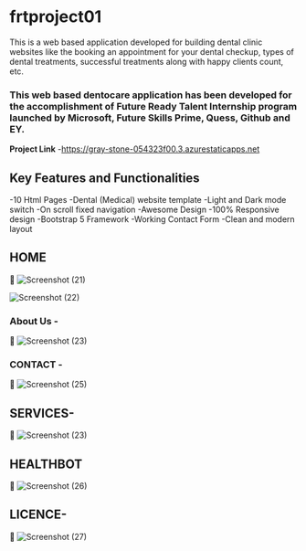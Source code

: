# frtproject01
This is a web based application developed for building dental clinic websites like the booking an appointment for your dental checkup, types of dental treatments, successful treatments along with happy clients count, etc.

### This web based dentocare application has been developed for the accomplishment of Future Ready Talent Internship program launched by Microsoft, Future Skills Prime, Quess, Github and EY.


**Project Link** -https://gray-stone-054323f00.3.azurestaticapps.net

## Key Features and Functionalities 

-10 Html Pages
-Dental (Medical) website template
-Light and Dark mode switch
-On scroll fixed navigation
-Awesome Design
-100% Responsive design
-Bootstrap 5 Framework
-Working Contact Form
-Clean and modern layout

## HOME
📸
![Screenshot (21)](https://github.com/SaiKeerthanaM/frtproject01/assets/113778616/3112784f-db9e-49f1-8c4d-988850d0601a)

![Screenshot (22)](https://github.com/SaiKeerthanaM/frtproject01/assets/113778616/8f7dd4e0-61ba-4f87-a82f-2b35532eaaca)


### About Us -
 📸 ![Screenshot (23)](https://github.com/SaiKeerthanaM/frtproject01/assets/113778616/064b5970-db3e-4d69-90af-711f7bf74efe)





### CONTACT -
 📸 ![Screenshot (25)](https://github.com/SaiKeerthanaM/frtproject01/assets/113778616/0ca11812-fe89-4976-869f-dfab1a5ddc47)



## SERVICES-
 📸 ![Screenshot (23)](https://github.com/SaiKeerthanaM/frtproject01/assets/113778616/4bf4c9ea-0098-47c4-94e3-d570f23eb05a)


## HEALTHBOT
 📸 ![Screenshot (26)](https://github.com/SaiKeerthanaM/frtproject01/assets/113778616/60564176-092c-4832-b78b-f911cceeb388)

 ## LICENCE-
  📸 ![Screenshot (27)](https://github.com/SaiKeerthanaM/frtproject01/assets/113778616/9e0070dc-e824-46f2-aee4-621c41ae66b9)



